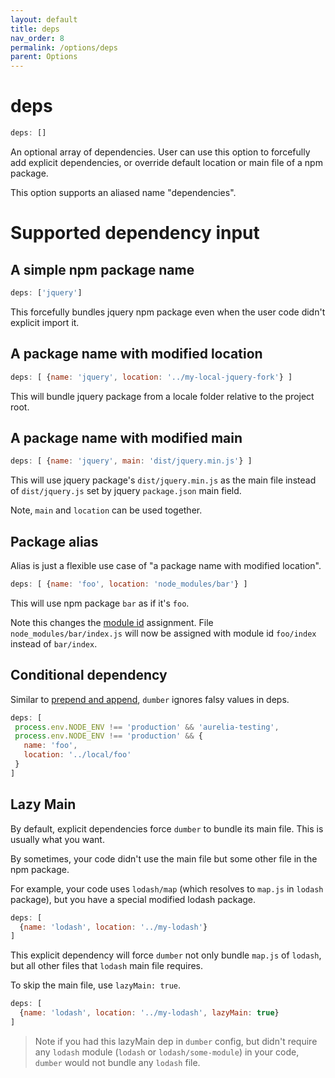 ```yaml
---
layout: default
title: deps
nav_order: 8
permalink: /options/deps
parent: Options
---
```


# deps

```js
deps: []
```

An optional array of dependencies. User can use this option to forcefully add explicit dependencies, or override default location or main file of a npm package.

This option supports an aliased name "dependencies".

# Supported dependency input

## A simple npm package name

```js
deps: ['jquery']
```

This forcefully bundles jquery npm package even when the user code didn't explicit import it.

## A package name with modified location

```js
deps: [ {name: 'jquery', location: '../my-local-jquery-fork'} ]
```

This will bundle jquery package from a locale folder relative to the project root.

## A package name with modified main

```js
deps: [ {name: 'jquery', main: 'dist/jquery.min.js'} ]
```

This will use jquery package's `dist/jquery.min.js` as the main file instead of `dist/jquery.js` set by jquery `package.json` main field.

Note, `main` and `location` can be used together.

## Package alias

Alias is just a flexible use case of "a package name with modified location".

```js
deps: [ {name: 'foo', location: 'node_modules/bar'} ]
```

This will use npm package `bar` as if it's `foo`.

Note this changes the [module id](../resources#above-surface-module-id) assignment. File `node_modules/bar/index.js` will now be assigned with module id `foo/index` instead of `bar/index`.

## Conditional dependency

Similar to [prepend and append](./prepend-and-append), `dumber` ignores falsy values in deps.

```js
deps: [
 process.env.NODE_ENV !== 'production' && 'aurelia-testing',
 process.env.NODE_ENV !== 'production' && {
   name: 'foo',
   location: '../local/foo'
 }
]
```

## Lazy Main

By default, explicit dependencies force `dumber` to bundle its main file. This is usually what you want.

By sometimes, your code didn't use the main file but some other file in the npm package.

For example, your code uses `lodash/map` (which resolves to `map.js` in `lodash` package), but you have a special modified lodash package.

```js
deps: [
  {name: 'lodash', location: '../my-lodash'}
]
```

This explicit dependency will force `dumber` not only bundle `map.js` of `lodash`, but all other files that `lodash` main file requires.

To skip the main file, use `lazyMain: true`.

```js
deps: [
  {name: 'lodash', location: '../my-lodash', lazyMain: true}
]
```

> Note if you had this lazyMain dep in `dumber` config, but didn't require any `lodash` module (`lodash` or `lodash/some-module`) in your code, `dumber` would not bundle any `lodash` file.

